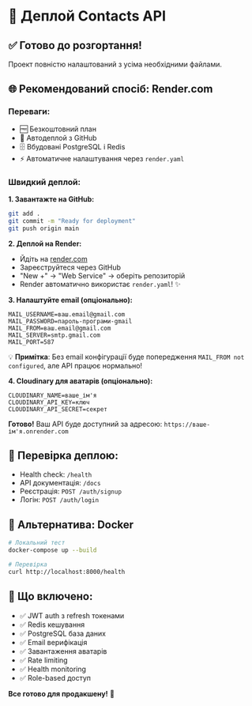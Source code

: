 # 🚀 Деплой Contacts API

## ✅ Готово до розгортання!

Проект повністю налаштований з усіма необхідними файлами.

## 🌐 Рекомендований спосіб: Render.com

### Переваги:
- 🆓 Безкоштовний план
- 🔄 Автодеплой з GitHub  
- 🗄️ Вбудовані PostgreSQL і Redis
- ⚡ Автоматичне налаштування через `render.yaml`

### Швидкий деплой:

**1. Завантажте на GitHub:**
```bash
git add .
git commit -m "Ready for deployment"
git push origin main
```

**2. Деплой на Render:**
- Йдіть на [render.com](https://render.com)
- Зареєструйтеся через GitHub
- "New +" → "Web Service" → оберіть репозиторій
- Render автоматично використає `render.yaml`! ✨

**3. Налаштуйте email (опціонально):**
```
MAIL_USERNAME=ваш.email@gmail.com
MAIL_PASSWORD=пароль-програми-gmail
MAIL_FROM=ваш.email@gmail.com
MAIL_SERVER=smtp.gmail.com
MAIL_PORT=587
```

💡 **Примітка**: Без email конфігурації буде попередження `MAIL_FROM not configured`, але API працює нормально!

**4. Cloudinary для аватарів (опціонально):**
```
CLOUDINARY_NAME=ваше_ім'я
CLOUDINARY_API_KEY=ключ
CLOUDINARY_API_SECRET=секрет
```

**Готово!** Ваш API буде доступний за адресою:
`https://ваше-ім'я.onrender.com`

## 🧪 Перевірка деплою:

- Health check: `/health`
- API документація: `/docs` 
- Реєстрація: `POST /auth/signup`
- Логін: `POST /auth/login`

## 🐳 Альтернатива: Docker

```bash
# Локальний тест
docker-compose up --build

# Перевірка
curl http://localhost:8000/health
```

## 🔧 Що включено:

- ✅ JWT auth з refresh токенами
- ✅ Redis кешування  
- ✅ PostgreSQL база даних
- ✅ Email верифікація
- ✅ Завантаження аватарів
- ✅ Rate limiting
- ✅ Health monitoring
- ✅ Role-based доступ

**Все готово для продакшену!** 🎯